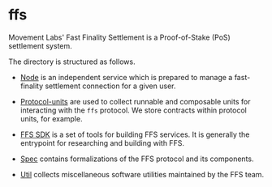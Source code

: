# ffs

Movement Labs' Fast Finality Settlement is a Proof-of-Stake (PoS) settlement system.

The directory is structured as follows.

- [Node](./node/README.md)
is an independent service which is prepared to manage a fast-finality settlement connection for a given user.

- [Protocol-units](./protocol-units/README.md)
are used to collect runnable and composable units for interacting with the `ffs` protocol. We store contracts within protocol units, for example.

- [FFS SDK](./sdk/README.md)
is a set of tools for building FFS services. It is generally the entrypoint for researching and building with FFS.

- [Spec](./spec/README.md)
contains formalizations of the FFS protocol and its components.

- [Util](./util/README.md)
collects miscellaneous software utilities maintained by the FFS team.
